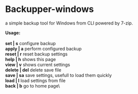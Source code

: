 # Backupper-windows
a simple backup tool for Windows from CLI powered by 7-zip.

**Usage:** \
\
**set | s**           configure backup\
**apply | a**         perform configured backup\
**reset | r**         reset backup settings\
**help | h**          shows this page\
**view | v**          shows current settings\
**delete | del**      delete save file\
**save | sa**         save settings, usefull to load them quickly\
**load | l**          load settings from file\
**back | b**          go to home page\
